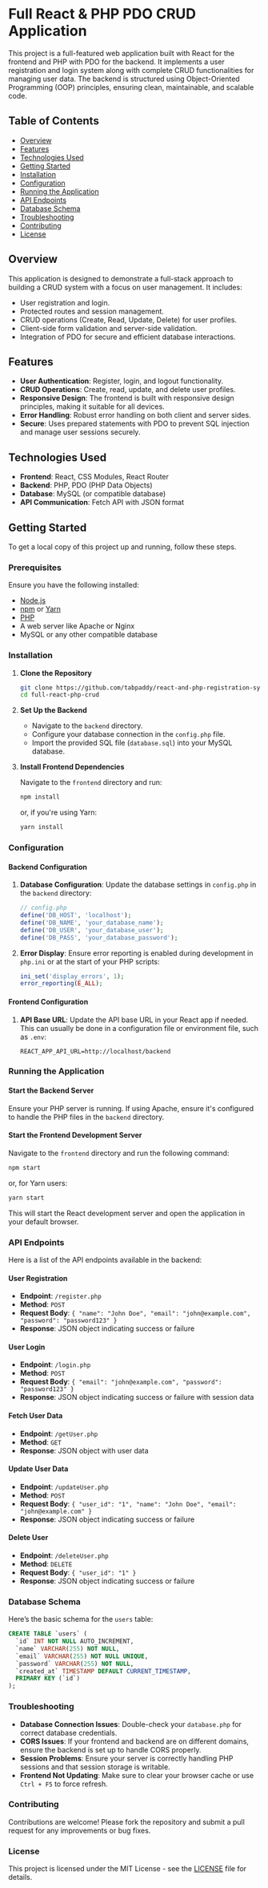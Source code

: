 
# Full React & PHP PDO CRUD Application

This project is a full-featured web application built with React for the frontend and PHP with PDO for the backend. It implements a user registration and login system along with complete CRUD functionalities for managing user data. The backend is structured using Object-Oriented Programming (OOP) principles, ensuring clean, maintainable, and scalable code.

## Table of Contents

- [Overview](#overview)
- [Features](#features)
- [Technologies Used](#technologies-used)
- [Getting Started](#getting-started)
- [Installation](#installation)
- [Configuration](#configuration)
- [Running the Application](#running-the-application)
- [API Endpoints](#api-endpoints)
- [Database Schema](#database-schema)
- [Troubleshooting](#troubleshooting)
- [Contributing](#contributing)
- [License](#license)

## Overview

This application is designed to demonstrate a full-stack approach to building a CRUD system with a focus on user management. It includes:

- User registration and login.
- Protected routes and session management.
- CRUD operations (Create, Read, Update, Delete) for user profiles.
- Client-side form validation and server-side validation.
- Integration of PDO for secure and efficient database interactions.

## Features

- **User Authentication**: Register, login, and logout functionality.
- **CRUD Operations**: Create, read, update, and delete user profiles.
- **Responsive Design**: The frontend is built with responsive design principles, making it suitable for all devices.
- **Error Handling**: Robust error handling on both client and server sides.
- **Secure**: Uses prepared statements with PDO to prevent SQL injection and manage user sessions securely.

## Technologies Used

- **Frontend**: React, CSS Modules, React Router
- **Backend**: PHP, PDO (PHP Data Objects)
- **Database**: MySQL (or compatible database)
- **API Communication**: Fetch API with JSON format

## Getting Started

To get a local copy of this project up and running, follow these steps.

### Prerequisites

Ensure you have the following installed:

- [Node.js](https://nodejs.org/)
- [npm](https://www.npmjs.com/) or [Yarn](https://yarnpkg.com/)
- [PHP](https://www.php.net/)
- A web server like Apache or Nginx
- MySQL or any other compatible database

### Installation

1. **Clone the Repository**

   ```bash
   git clone https://github.com/tabpaddy/react-and-php-registration-system.git
   cd full-react-php-crud
   ```

2. **Set Up the Backend**

   - Navigate to the `backend` directory.
   - Configure your database connection in the `config.php` file.
   - Import the provided SQL file (`database.sql`) into your MySQL database.

3. **Install Frontend Dependencies**

   Navigate to the `frontend` directory and run:

   ```bash
   npm install
   ```

   or, if you're using Yarn:

   ```bash
   yarn install
   ```

### Configuration

#### **Backend Configuration**

1. **Database Configuration**: Update the database settings in `config.php` in the `backend` directory:
   ```php
   // config.php
   define('DB_HOST', 'localhost');
   define('DB_NAME', 'your_database_name');
   define('DB_USER', 'your_database_user');
   define('DB_PASS', 'your_database_password');
   ```

2. **Error Display**: Ensure error reporting is enabled during development in `php.ini` or at the start of your PHP scripts:
   ```php
   ini_set('display_errors', 1);
   error_reporting(E_ALL);
   ```

#### **Frontend Configuration**

1. **API Base URL**: Update the API base URL in your React app if needed. This can usually be done in a configuration file or environment file, such as `.env`:
   ```env
   REACT_APP_API_URL=http://localhost/backend
   ```

### Running the Application

#### Start the Backend Server

Ensure your PHP server is running. If using Apache, ensure it's configured to handle the PHP files in the `backend` directory.

#### Start the Frontend Development Server

Navigate to the `frontend` directory and run the following command:

```bash
npm start
```

or, for Yarn users:

```bash
yarn start
```

This will start the React development server and open the application in your default browser.

### API Endpoints

Here is a list of the API endpoints available in the backend:

#### **User Registration**

- **Endpoint**: `/register.php`
- **Method**: `POST`
- **Request Body**: `{ "name": "John Doe", "email": "john@example.com", "password": "password123" }`
- **Response**: JSON object indicating success or failure

#### **User Login**

- **Endpoint**: `/login.php`
- **Method**: `POST`
- **Request Body**: `{ "email": "john@example.com", "password": "password123" }`
- **Response**: JSON object indicating success or failure with session data

#### **Fetch User Data**

- **Endpoint**: `/getUser.php`
- **Method**: `GET`
- **Response**: JSON object with user data

#### **Update User Data**

- **Endpoint**: `/updateUser.php`
- **Method**: `POST`
- **Request Body**: `{ "user_id": "1", "name": "John Doe", "email": "john@example.com" }`
- **Response**: JSON object indicating success or failure

#### **Delete User**

- **Endpoint**: `/deleteUser.php`
- **Method**: `DELETE`
- **Request Body**: `{ "user_id": "1" }`
- **Response**: JSON object indicating success or failure

### Database Schema

Here’s the basic schema for the `users` table:

```sql
CREATE TABLE `users` (
  `id` INT NOT NULL AUTO_INCREMENT,
  `name` VARCHAR(255) NOT NULL,
  `email` VARCHAR(255) NOT NULL UNIQUE,
  `password` VARCHAR(255) NOT NULL,
  `created_at` TIMESTAMP DEFAULT CURRENT_TIMESTAMP,
  PRIMARY KEY (`id`)
);
```

### Troubleshooting

- **Database Connection Issues**: Double-check your `database.php` for correct database credentials.
- **CORS Issues**: If your frontend and backend are on different domains, ensure the backend is set up to handle CORS properly.
- **Session Problems**: Ensure your server is correctly handling PHP sessions and that session storage is writable.
- **Frontend Not Updating**: Make sure to clear your browser cache or use `Ctrl + F5` to force refresh.

### Contributing

Contributions are welcome! Please fork the repository and submit a pull request for any improvements or bug fixes.

### License

This project is licensed under the MIT License - see the [LICENSE](LICENSE) file for details.
